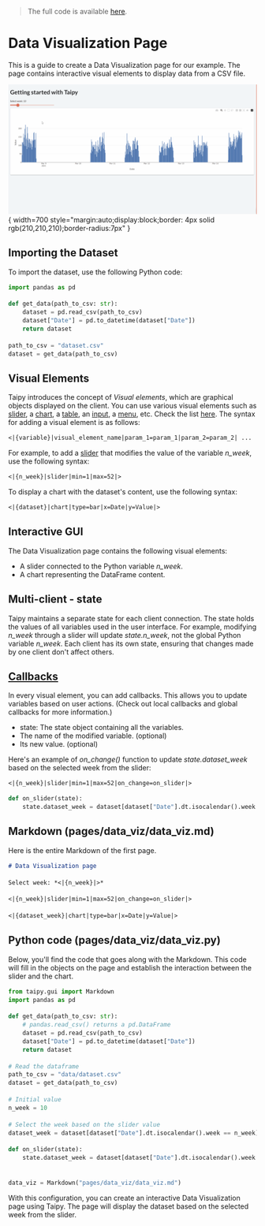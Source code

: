 > The full code is available
<a href="./../src/src.zip" download>here</a>.

# Data Visualization Page

This is a guide to create a Data Visualization page for our example. The page contains interactive visual elements to display data from a CSV file.

![Interactive GUI](result.gif){ width=700 style="margin:auto;display:block;border: 4px solid rgb(210,210,210);border-radius:7px" }

## Importing the Dataset

To import the dataset, use the following Python code:

```python
import pandas as pd

def get_data(path_to_csv: str):
    dataset = pd.read_csv(path_to_csv)
    dataset["Date"] = pd.to_datetime(dataset["Date"])
    return dataset

path_to_csv = "dataset.csv"
dataset = get_data(path_to_csv)
```

## Visual Elements

Taipy introduces the concept of *Visual elements*, which are graphical objects displayed on the client. You can use various visual elements such as [slider](../../../../manuals/gui/viselements/slider.md), a 
[chart](../../../../manuals/gui/viselements/chart.md_template), a 
[table](../../../../manuals/gui/viselements/table.md_template), an 
[input](../../../../manuals/gui/viselements/input.md_template), a 
[menu](../../../../manuals/gui/viselements/menu.md_template), etc. Check the list 
[here](../../../../manuals/gui/viselements/index.md). The syntax for adding a visual element is as follows:

```markdown
<|{variable}|visual_element_name|param_1=param_1|param_2=param_2| ... |>
```

For example, to add a [slider](../../../../manuals/gui/viselements/slider.md_template) 
that modifies the value of the variable *n_week*, use the following syntax:

```markdown
<|{n_week}|slider|min=1|max=52|>
```

To display a chart with the dataset's content, use the following syntax:

```markdown
<|{dataset}|chart|type=bar|x=Date|y=Value|>
```

## Interactive GUI

The Data Visualization page contains the following visual elements:

- A slider connected to the Python variable *n_week*.
- A chart representing the DataFrame content.

## Multi-client - state

Taipy maintains a separate state for each client connection. The state holds the values of all variables used in the user interface. For example, modifying *n_week* through a slider will 
update *state.n_week*, not the global Python variable *n_week*. Each client has its own state, 
ensuring that changes made by one client don't affect others.

## [Callbacks](../../../../manuals/gui/callbacks.md)

In every visual element, you can add callbacks. This allows you to update variables based on user actions. (Check out local callbacks and global callbacks for more information.)

- state: The state object containing all the variables.
- The name of the modified variable. (optional)
- Its new value. (optional)

Here's an example of *on_change()* function to update *state.dataset_week* based on the selected week from the slider:

```markdown
<|{n_week}|slider|min=1|max=52|on_change=on_slider|>
```

```python
def on_slider(state):
    state.dataset_week = dataset[dataset["Date"].dt.isocalendar().week == state.n_week]
```

## Markdown (pages/data_viz/data_viz.md)

Here is the entire Markdown of the first page.

```markdown
# Data Visualization page

Select week: *<|{n_week}|>*

<|{n_week}|slider|min=1|max=52|on_change=on_slider|>

<|{dataset_week}|chart|type=bar|x=Date|y=Value|>
```

## Python code (pages/data_viz/data_viz.py)

Below, you'll find the code that goes along with the Markdown. This code will fill in the objects on the page and establish the interaction between the slider and the chart.

```python
from taipy.gui import Markdown
import pandas as pd

def get_data(path_to_csv: str):
    # pandas.read_csv() returns a pd.DataFrame
    dataset = pd.read_csv(path_to_csv)
    dataset["Date"] = pd.to_datetime(dataset["Date"])
    return dataset

# Read the dataframe
path_to_csv = "data/dataset.csv"
dataset = get_data(path_to_csv)

# Initial value
n_week = 10

# Select the week based on the slider value
dataset_week = dataset[dataset["Date"].dt.isocalendar().week == n_week]

def on_slider(state):
    state.dataset_week = dataset[dataset["Date"].dt.isocalendar().week == state.n_week]


data_viz = Markdown("pages/data_viz/data_viz.md")
```

With this configuration, you can create an interactive Data Visualization page using Taipy. The page will display the dataset based on the selected week from the slider.
